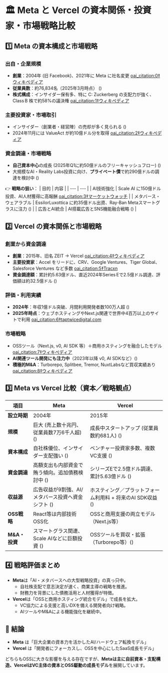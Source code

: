 # 🏛️ Meta と Vercel の資本関係・投資家・市場戦略比較


## 1️⃣ Meta の資本構成と市場戦略

### 出自・企業規模
- **創業**：2004年 (旧 Facebook)、2021年に Meta に社名変更  [oai_citation:0‡ウィキペディア](https://en.wikipedia.org/wiki/Meta_Platforms?utm_source=chatgpt.com)  
- **従業員数**：約76,834名（2025年3月時点） ()  
- **株式構成**：インサイダー保有多、特に C: Zuckerberg の支配力が強く、Class B 株で約58%の議決権  [oai_citation:1‡ウィキペディア](https://en.wikipedia.org/wiki/Class_B_share?utm_source=chatgpt.com)

### 主要投資家・市場取引
- インサイダー（創業者・経営陣）の売却が多く見られる ()  
- 2024年11月には ValueAct が約10億ドル分を取得  [oai_citation:2‡ウィキペディア](https://en.wikipedia.org/wiki/ValueAct_Capital?utm_source=chatgpt.com)  

### 資金調達・市場戦略
- **自己資本中心**の成長 (2025年Q1に約50億ドルのフリーキャッシュフロー) ()  
- 大規模なAI・Reality Labs投資に向け、**プライベート債**で約290億ドルの調達を検討中 ()  

👉 **戦略の狙い**：
| 目的 | 内容 |
| --- | --- |
| AI技術強化 | Scale AI に150億ドル投資、AI人材獲得に高報酬  [oai_citation:3‡マーケットウォッチ](https://www.marketwatch.com/story/is-metas-pricey-ai-hiring-spree-worth-it-this-analyst-has-doubts-6c33e2b5?utm_source=chatgpt.com) |
| メタバース・ウェアラブル | EssilorLuxottica に約35億ドル出資、Ray‑Ban Metaスマートグラスに注力 () |
| 広告とAI統合 | AI搭載広告とSNS機能融合戦略 () |


## 2️⃣ Vercel の資本関係と市場戦略

### 創業から資金調達
- **創業**：2015年、旧名 ZEIT → Vercel  [oai_citation:4‡ウィキペディア](https://en.wikipedia.org/wiki/Vercel?utm_source=chatgpt.com)  
- **主要投資家**：Accel をリードに、CRV、Google Ventures、Tiger Global、Salesforce Ventures など多数  [oai_citation:5‡Tracxn](https://tracxn.com/d/companies/vercel/__uPuJfXzfvAQs0wmUuqRiXFxW4uGbcaKUHjHks8VPbrI/funding-and-investors?utm_source=chatgpt.com)  
- **資金調達額**：累計約5.63億ドル、直近2024年Series Eで2.5億ドル調達、評価額は約32.5億ドル ()  

### 評価・利用実績
- **2024年**：年収1億ドル突破、月間利用開発者数100万人超 ()  
- **2025年時点**：ウェブホスティングやNext.js関連で世界中4百万以上のサイトで利用  [oai_citation:6‡taptwicedigital.com](https://taptwicedigital.com/stats/vercel?utm_source=chatgpt.com)  

### 市場戦略
- OSSツール（Next.js, v0, AI SDK 等）＋商用ホスティングを融合したモデル  [oai_citation:7‡ウィキペディア](https://en.wikipedia.org/wiki/Vercel?utm_source=chatgpt.com)  
- **AI関連ツール開発にも注力中**（2023年以降 v0, AI SDKなど）()  
- **積極的M&A**：Turborepo, Splitbee, Tremor, NuxtLabsなど買収実績あり  [oai_citation:8‡ウィキペディア](https://en.wikipedia.org/wiki/Vercel?utm_source=chatgpt.com)  


## 3️⃣ Meta vs Vercel 比較（資本／戦略観点）

| 項目 | Meta | Vercel |
| --- | --- | --- |
| **設立時期** | 2004年 | 2015年 |
| **規模** | 巨大 (売上数十兆円、従業員数7万6千人超) () | 成長中スタートアップ (従業員数約681人) () |
| **資本構成** | 自社株優位、インサイダー支配強い () | ベンチャー投資家多数、複数VC支援 () |
| **資金調達** | 高額支出も内部資金で賄う傾向。追加債務検討中 () | シリーズEで2.5億ドル調達、累計5.63億ドル () |
| **収益源** | 広告収益が9割強、AI/メタバース投資へ資金シフト () | ホスティング／プラットフォーム利用料 + 将来のAI SDK収益 () |
| **OSS戦略** | React等は内部技術OSS化 | OSSと商用支援の両立モデル（Next.js等） |
| **M&A・投資** | スマートグラス関連、Scale AIなどに巨額投資 () | OSSツールを買収・拡張（Turborepo等）() |


## 4️⃣ 戦略評価まとめ

- **Meta**は「AI・メタバースへの大型戦略投資」の真っ只中。
  - 自社株支配で意志決定が速く、商業主導の戦略を推進。
  - 財務力を背景にした債務活用と人材獲得が特徴。
- **Vercel**は「OSSと商用ホスティング統合モデル」で成長を拡大。
  - VC協力による支援と高いDXを備える開発者向け戦略。
  - AIツールやM&Aによる機能強化を継続中。


## 🎯 結論

- **Meta** は「巨大企業の資本力を活かしたAI/ハードウェア転換モデル」  
- **Vercel** は「開発者にフォーカスし、OSSを中心にしたSaaS成長モデル」  

どちらもOSSに大きな影響を与える存在ですが、**Metaは主に自前資本・支配構造、VercelはVC主体の資本とOSS駆動の成長モデル**を展開しています。

